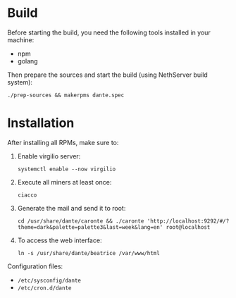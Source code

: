 # Build

Before starting the build, you need the following tools installed in your machine:

- npm
- golang

Then prepare the sources and start the build (using NethServer build system):

```
./prep-sources && makerpms dante.spec
```

# Installation

After installing all RPMs, make sure to:

1. Enable virgilio server:
   ```
   systemctl enable --now virgilio
   ```

2. Execute all miners at least once:
   ```
   ciacco
   ```

3. Generate the mail and send it to root:
   ```
   cd /usr/share/dante/caronte && ./caronte 'http://localhost:9292/#/?theme=dark&palette=palette3&last=week&lang=en' root@localhost
   ```

4. To access the web interface:
   ```
   ln -s /usr/share/dante/beatrice /var/www/html
   ```

Configuration files:

- `/etc/sysconfig/dante`
- `/etc/cron.d/dante`
